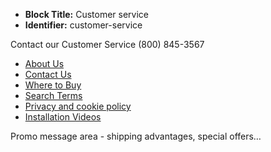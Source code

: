 - **Block Title:** Customer service
- **Identifier:** customer-service

<div class="header-top__page-info-contact">
    <span class="show-for-medium customer__service-contact-us-text">Contact our Customer Service</span>
    <i class="icon-call"></i>
    <span class="show-for-medium customer__service-contact-us-number">(800) 845-3567</span>
</div>
<ul class="header-top__page-info-list">
    <li class="header-top__page-info-item header-top__page-info-item--about-us"><a href="#">About Us</a></li>
    <li class="header-top__page-info-item header-top__page-info-item--contact-us"><a href="#">Contact Us</a></li>
    <li class="header-top__page-info-item header-top__page-info-item--where-to-buy"><a href="#">Where to Buy</a></li>
    <li class="header-top__page-info-item header-top__page-info-item--search-terms"><a href="#">Search Terms</a></li>
    <li class="header-top__page-info-item header-top__page-info-item--privacy-policy"><a href="#">Privacy and cookie policy</a></li>
    <li class="header-top__page-info-item header-top__page-info-item--installation-videos"><a href="#">Installation Videos</a></li>
</ul>
<p class="show-for-large-only header-top__page-info-promo-text">Promo message area - shipping advantages, special offers…</p>
